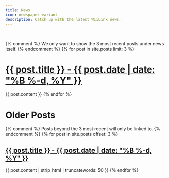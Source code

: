 ```yaml
---
title: News
icon: newspaper-variant
description: Catch up with the latest WiiLink news.
---
```


<br>

<!--

To create a new news post, edit _posts/YYYY-MM-DD-issue-xx.md.
Copy the following at the very start of the file:
---
title: Issue xx
date: YYYY-MM-DD
layout: news-post
---

The following is an example of a news post's content:

## Title
Content

&mdash; Name
-->

{% comment %}
  We only want to show the 3 most recent posts under news itself.
{% endcomment %}
{% for post in site.posts limit: 3 %}
  <h1>
    <a href="{{ post.url }}">
      {{ post.title }} - {{ post.date | date: "%B %-d, %Y" }}
    </a>
  </h1>

  {{ post.content }}
{% endfor %}


# Older Posts
{% comment %}
  Posts beyond the 3 most recent will only be linked to.
{% endcomment %}
{% for post in site.posts offset: 3 %}
  <h2>
    <a href="{{ post.url }}">
      {{ post.title }} - {{ post.date | date: "%B %-d, %Y" }}
    </a>
  </h2>

  {{ post.content | strip_html | truncatewords: 50 }}
{% endfor %}